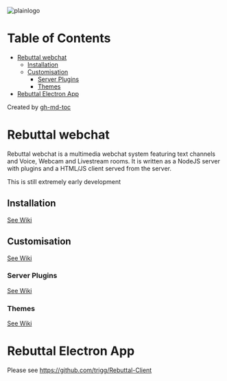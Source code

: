 
![plainlogo](https://user-images.githubusercontent.com/964775/119275812-1521cc80-bc0f-11eb-94e9-4ead6916a212.png)



Table of Contents
=================
   * [Rebuttal webchat](#rebuttal-webchat)
      * [Installation](#installation)
      * [Customisation](#customisation)
         * [Server Plugins](#plugins)
         * [Themes](#themes)
   * [Rebuttal Electron App](#rebuttal-electron-app)

Created by [gh-md-toc](https://github.com/ekalinin/github-markdown-toc)

# Rebuttal webchat

Rebuttal webchat is a multimedia webchat system featuring text channels and Voice, Webcam and Livestream rooms. It is written as a NodeJS server with plugins and a HTML/JS client served from the server.

This is still extremely early development

## Installation
[See Wiki](https://github.com/trigg/Rebuttal/wiki/Server-Installation)

## Customisation
[See Wiki](https://github.com/trigg/Rebuttal/wiki/Configuration)

### Server Plugins
[See Wiki](https://github.com/trigg/Rebuttal/wiki/Server-Plugins)

### Themes
[See Wiki](https://github.com/trigg/Rebuttal/wiki/Theme-Creation)

# Rebuttal Electron App

Please see https://github.com/trigg/Rebuttal-Client




